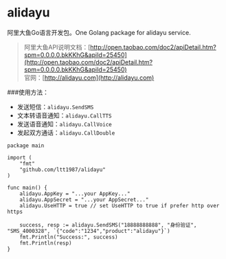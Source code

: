 # alidayu
阿里大鱼Go语言开发包。One Golang package for alidayu service. 

> 阿里大鱼API说明文档：[http://open.taobao.com/doc2/apiDetail.htm?spm=0.0.0.0.bkKKhG&apiId=25450](http://open.taobao.com/doc2/apiDetail.htm?spm=0.0.0.0.bkKKhG&apiId=25450)  
官网：[http://alidayu.com](http://alidayu.com)

###使用方法：

- 发送短信：`alidayu.SendSMS`
- 文本转语音通知：`alidayu.CallTTS`
- 发送语音通知：`alidayu.CallVoice`
- 发起双方通话：`alidayu.CallDouble`

```
package main

import (
	"fmt"
	"github.com/ltt1987/alidayu"
)

func main() {
	alidayu.AppKey = "...your AppKey..."
	alidayu.AppSecret = "...your AppSecret..."
    alidayu.UseHTTP = true // set UseHTTP to true if prefer http over https

	success, resp := alidayu.SendSMS("18888888888", "身份验证", "SMS_4000328", `{"code":"1234","product":"alidayu"}`)
	fmt.Println("Success:", success)
	fmt.Println(resp)
}
```
